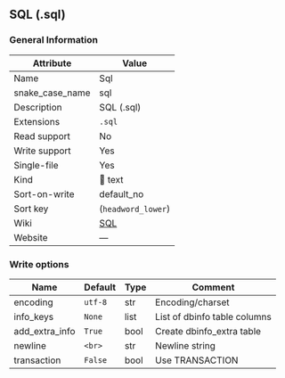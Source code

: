 ## SQL (.sql)

### General Information

| Attribute       | Value                                    |
| --------------- | ---------------------------------------- |
| Name            | Sql                                      |
| snake_case_name | sql                                      |
| Description     | SQL (.sql)                               |
| Extensions      | `.sql`                                   |
| Read support    | No                                       |
| Write support   | Yes                                      |
| Single-file     | Yes                                      |
| Kind            | 📝 text                                   |
| Sort-on-write   | default_no                               |
| Sort key        | (`headword_lower`)                       |
| Wiki            | [SQL](https://en.wikipedia.org/wiki/SQL) |
| Website         | ―                                        |

### Write options

| Name           | Default | Type | Comment                      |
| -------------- | ------- | ---- | ---------------------------- |
| encoding       | `utf-8` | str  | Encoding/charset             |
| info_keys      | `None`  | list | List of dbinfo table columns |
| add_extra_info | `True`  | bool | Create dbinfo_extra table    |
| newline        | `<br>`  | str  | Newline string               |
| transaction    | `False` | bool | Use TRANSACTION              |




